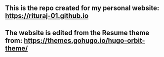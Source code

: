 ## This is the repo created for my personal website: https://rituraj-01.github.io

## The website is edited from the Resume theme from: https://themes.gohugo.io/hugo-orbit-theme/
